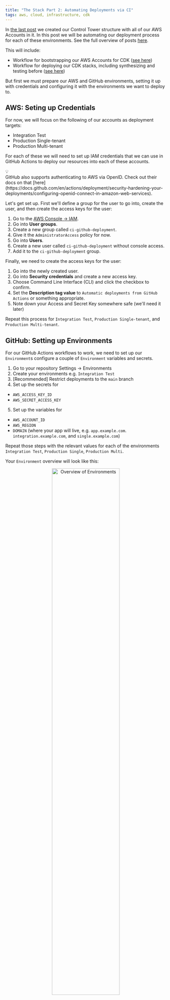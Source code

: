 ```yaml
---
title: "The Stack Part 2: Automating Deployments via CI"
tags: aws, cloud, infrastructure, cdk
---
```


In [the last post](/posts/2023-10-07-the-stack-part-1.html) we created our Control Tower structure with all of our AWS Accounts in it. In this post we will be automating our deployment process for each of these environments. See the full overview of posts [here](/posts/2023-01-29-the-stack.html#what-will-we-be-covering).

This will include:

- Workflow for bootstrapping our AWS Accounts for CDK ([see here](https://github.com/codetalkio/the-stack/blob/part-2-automatic-deployments/.github/workflows/cd-bootstrap.yml))
- Workflow for deploying our CDK stacks, including synthesizing and testing before ([see here](https://github.com/codetalkio/the-stack/blob/part-2-automatic-deployments/.github/workflows/cd-deploy.yml))

But first we must prepare our AWS and GitHub environments, setting it up with credentials and configuring it with the environments we want to deploy to.

<div></div><!--more-->

## AWS: Seting up Credentials

For now, we will focus on the following of our accounts as deployment targets:
- Integration Test
- Production Single-tenant
- Production Multi-tenant

For each of these we will need to set up IAM credentials that we can use in GitHub Actions to deploy our resources into each of these accounts.

<div class="callout">
  <div class="callout-bulb">💡</div>
  GitHub also supports authenticating to AWS via OpenID. Check out their docs on that [here](https://docs.github.com/en/actions/deployment/security-hardening-your-deployments/configuring-openid-connect-in-amazon-web-services).
</div>

Let's get set up. First we'll define a group for the user to go into, create the user, and then create the access keys for the user:

1. Go to the [AWS Console -> IAM](https://console.aws.amazon.com/iam/).
2. Go into **User groups**.
3. Create a new group called `ci-github-deployment`.
4. Give it the `AdministratorAccess` policy for now.
5. Go into **Users**.
6. Create a new user called `ci-github-deployment` without console access.
7. Add it to the `ci-github-deployment` group.

Finally, we need to create the access keys for the user:

1. Go into the newly created user.
2. Go into **Security credentials** and create a new access key.
3. Choose Command Line Interface (CLI) and click the checkbox to confirm.
4. Set the **Description tag value** to `Automatic deployments from GitHub Actions` or something appropriate.
5. Note down your Access and Secret Key somewhere safe (we'll need it later)

Repeat this process for `Integration Test`, `Production Single-tenant`, and `Production Multi-tenant`.


## GitHub: Setting up Environments
For our GitHub Actions workflows to work, we need to set up our `Environment`s configure a couple of `Environment` variables and secrets.

1. Go to your repository Settings -> Environments
2. Create your environments e.g. `Integration Test`
3. [Recommended] Restrict deployments to the `main` branch
4. Set up the secrets for
  - `AWS_ACCESS_KEY_ID`
  - `AWS_SECRET_ACCESS_KEY`
5. Set up the variables for
  -  `AWS_ACCOUNT_ID`
  -  `AWS_REGION`
  -  `DOMAIN` (where your app will live, e.g. `app.example.com`. `integration.example.com`, and `single.example.com`)

Repeat those steps with the relevant values for each of the environments `Integration Test`, `Production Single`, `Production Multi`.

Your `Environment` overview will look like this:

<div style="text-align:center;">
<a href="/resources/images/the-stack-part-2-environment-overview.png" target="_blank" rel="noopener noreferrer"><img src="/resources/images/the-stack-part-2-environment-overview.thumbnail.png" loading="lazy" alt="Overview of Environments" title="Overview of Environments" width="65%" /></a>
</div>

And each environment will roughly look like this:

<div style="text-align:center;">
<a href="/resources/images/the-stack-part-2-environment-configuration.png" target="_blank" rel="noopener noreferrer"><img src="/resources/images/the-stack-part-2-environment-configuration.thumbnail.png" loading="lazy" alt="Configuration, secrets, and variables of an environment" title="Configuration, secrets, and variables of an environment" width="65%" /></a>
</div>

## CDK: Infrastructure as Code
[CDK](https://github.com/aws/aws-cdk) is our tool of choice for Infrastructure as Code. We'll start from the default template and adjust it to use [Bun](https://bun.sh/) which simplifies the process of running CDK commands while using TypeScript.

Instead of setting this up from scratch, start from the template for this step in the [GitHub repository](https://github.com/codetalkio/the-stack/tree/part-2-automatic-deployments). We'll go through what this contains in the next two sections.

### Explanation: CDK Stack

We structure our CDK stack as follows:
- `deployment/`: The root folder for all things CDK
  - `bin/`: The entry point for all our stacks
    - `deployment.ts`: Our "executable" that CDK run run (defined in `cdk.json`)
    - `helpers.ts`: Helper functions to make our CDK code more readable and safe to run
  - `lib/`: The actual logic of our CDK stacks
    - `base/`: Our base layer containing all the resources that are shared across all stacks
      - `stack.ts`: Gathers all of our base stacks into one stack
      - `domain.ts`: Sets up our Hosted Zone and ACM certificates

This might seem like overkill right now, but will benefit us quite quickly as we start adding more stacks to our project.

In `deployment.ts` you'll see the root of our CDK stack:

```typescript
// ...imports
const app = new cdk.App();

/**
 * Define our base stack that provisions the infrastructure for our application, such
 * as domain names, certificates, and other resources that are shared across all.
 */
const baseStackName = "Base";
if (matchesStack(app, baseStackName)) {
  new BaseStack(app, baseStackName, {
    env: {
      account: process.env.CDK_DEFAULT_ACCOUNT || process.env.AWS_ACCOUNT_ID,
      region: process.env.CDK_DEFAULT_REGION || process.env.AWS_REGION,
    },
    domain: validateEnv("DOMAIN", baseStackName),
  });
}
```

We've set up some conveniences to easily run a single stack, via `matchesStack`, and to validate our environment variables, via `validateEnv`.

Our `BaseStack` is then defined in `lib/base/stack.ts`, and more or less just pieces together the types and the sub-stacks in the `base/` directory:

```typescript
// ...imports
interface StackProps extends cdk.StackProps, domain.StackProps {}

export class Stack extends cdk.Stack {
  constructor(scope: Construct, id: string, props: StackProps) {
    super(scope, id, props);

    // Set up our domain stack.
    new domain.Stack(this, "Domain", props);
  }
}
```

And finally, to the meat of things, our `lib/base/domain.ts` is currently where the magic happens:

```typescript
// ...imports
export interface StackProps extends cdk.StackProps {
  /**
   * The domain name the application is hosted under.
   */
  readonly domain: string;
}

/**
 * Set up a Hosted Zone to manage our domain names.
 *
 * https://docs.aws.amazon.com/cdk/api/v2/docs/aws-cdk-lib.aws_route53.HostedZone.html
 */
export class Stack extends cdk.Stack {
  constructor(scope: Construct, id: string, props: StackProps) {
    super(scope, id, props);

    // Set up the hosted zone.
    const hostedZone = new route53.HostedZone(this, "HostedZone", {
      zoneName: props.domain,
    });

    // Set up an ACM certificate for the domain, and validate it using DNS.
    new acm.Certificate(this, "Certificate", {
      domainName: props.domain,
      validation: acm.CertificateValidation.fromDns(hostedZone),
    });
  }
}
```

This sets up a Hosted Zone and an ACM certificate for our domain, and configures it to validate the Certificate via DNS validation.

### Explanation: Automated Deployments via GitHub Actions

We have two workflows to deploy things, they share much of the same logic, so let's focus on the commonalities first.

Both of them do a few things:
- Sets up a trigger on `workflow_dispatch` so that we can manually trigger the workflow.
- Set up a matrix of environments to deploy to.
- Configures and `environment` and a `concurrency` group. The `concurrency` group is important, since we don't want to deploy to the same environment at the same time.
- Installs `bun` and our dependencies.

All of this looks like this, taken from the `cd-bootstrap` workflow:

```yaml
name: "Deployment: Bootstrap"

on:
  workflow_dispatch:

defaults:
  run:
    shell: bash # Set the default shell to bash.

jobs:
  bootstrap:
    name: bootstrap
    runs-on: ubuntu-latest
    strategy:
      fail-fast: false
      matrix:
        # Add new environments to this list to run bootstrap on them when manually triggered.
        environment:
          - "Integration Test"
          - "Production Single-tenant"
          - "Production Multi-tenant"
    environment: ${{ matrix.environment }}
    # Limit to only one concurrent deployment per environment.
    concurrency:
      group: ${{ matrix.environment }}
      cancel-in-progress: false
    steps:
      - uses: actions/checkout@v3
      - uses: oven-sh/setup-bun@v1

      - name: Install dependencies
        working-directory: ./deployment
        run: bun install
```

We now diverge (beyond the naming in the above example) for each workflow. The bootstrap flow is quite simple, it just runs `bun run cdk bootstrap` for each environment:

```yaml
      - name: Bootstrap account
        working-directory: ./deployment
        env:
          AWS_REGION: ${{ vars.AWS_REGION }}
          AWS_DEFAULT_REGION: ${{ vars.AWS_REGION }}
          AWS_ACCESS_KEY_ID: ${{ secrets.AWS_ACCESS_KEY_ID }}
          AWS_SECRET_ACCESS_KEY: ${{ secrets.AWS_SECRET_ACCESS_KEY }}
        run: bun run cdk bootstrap
```

Our deployment workflow does a bit more, we also synthesize our stacks and run any tests we have:

```yaml
      - name: Synthesize the whole stack
        working-directory: ./deployment
        env:
          DOMAIN: ${{ vars.DOMAIN }}
          AWS_REGION: ${{ vars.AWS_REGION }}
          AWS_DEFAULT_REGION: ${{ vars.AWS_REGION }}
          AWS_ACCESS_KEY_ID: ${{ secrets.AWS_ACCESS_KEY_ID }}
          AWS_SECRET_ACCESS_KEY: ${{ secrets.AWS_SECRET_ACCESS_KEY }}
        run: bun run cdk synth --all

      - name: Run tests
        working-directory: ./deployment
        env:
          DOMAIN: ${{ vars.DOMAIN }}
          AWS_REGION: ${{ vars.AWS_REGION }}
          AWS_DEFAULT_REGION: ${{ vars.AWS_REGION }}
        run: bun test

      - name: Deploy to ${{ matrix.environment }}
        working-directory: ./deployment
        env:
          DOMAIN: ${{ vars.DOMAIN }}
          AWS_REGION: ${{ vars.AWS_REGION }}
          AWS_DEFAULT_REGION: ${{ vars.AWS_REGION }}
          AWS_ACCESS_KEY_ID: ${{ secrets.AWS_ACCESS_KEY_ID }}
          AWS_SECRET_ACCESS_KEY: ${{ secrets.AWS_SECRET_ACCESS_KEY }}
        run: bun run cdk deploy --all --require-approval never
```

The synth and test steps ensure we have a minimum of sanity checking in place.

### Trigger the Workflows

Push your project to GitHub. You now have access to the workflows and can trigger them manually.

- Trigger the `Deployment: Bootstrap` workflow first, to set up CDK on all accounts.

Next up, before we initiate the deployment it's recommended to be logged into your Domain Registrar that controls the DNS of your domain, so that you can quickly update your name servers to point to the Hosted Zone that we will be creating. This is necessary to DNS validate our ACM certificates.

Our process will go:

1. Open the DNS settings of your domain registrar
2. Trigger the `Deployment: Deploy to AWS` workflow to start the deployments
3. Log into the target AWS Account and go to the [AWS Console -> Route 53](https://console.aws.amazon.com/route53/) and select **Hosted Zones**
4. Wait for the Hosted Zone to be created, refresh the list, go into the Hosted Zone and copy the name servers, which will look something like this:
    ```
    ns-1234.awsdns-99.co.uk.
    ns-332.awsdns-21.net.
    ns-6821.awsdns-01.org.
    ns-412.awsdns-01.com.
    ```
5. Update the name servers in your domain registrar to point your chosen domain to the Name Servers
6. Repeat step 3., 4., and 5. for each environment

This can easily take 5-15 minutes to complete the first time, depending on how quick you are at setting up your Name Servers.

You can go and see the generated CloudFormation stacks in the [AWS Console -> CloudFormation](https://console.aws.amazon.com/cloudformation/) which will look something like this:

<div style="text-align:center;">
<a href="/resources/images/the-stack-part-2-cloudformation.png" target="_blank" rel="noopener noreferrer"><img src="/resources/images/the-stack-part-2-cloudformation.thumbnail.png" loading="lazy" alt="Cloudformation stacks" title="Cloudformation stacks" width="85%" /></a>
</div>

We've now set up the foundation for all of our future deployments of applications and services 🥳

### Manual alternative: Setting up CDK & Bootstrapping our Accounts

Once you've cloned the [GitHub repository](https://github.com/codetalkio/the-stack/tree/part-2-automatic-deployments) (or made your own version of it), set up bun:

```bash
$ curl -fsSL https://bun.sh/install | bash
```

Then we can install all of our dependencies for our CDK stack:

```bash
$ cd deployment
$ bun install
```

We’ll be setting up CDK on each of our accounts, so that we can start using it for deployments.

Assuming that you have already switched your CLI environment to point to the AWS account that you want to bootstrap:

```bash
# Assuming we are still in the deployment folder
$ bun run cdk bootstrap
```

This is essentially what the [cd-bootstrap](/.github/workflows/cd-bootstrap.yml) workflow does for you, across all the environments you've specified (you can adjust the list in the build matrix).

### Manual alternative: Deployments

Now that we have bootstrapped our accounts, we can deploy our CDK stacks.

Similar to using the Workflow: Before we initiate the deployment, it's recommended to be logged into your Domain Registrar that controls the DNS of your domain, so that you can quickly update your name servers to point to the Hosted Zone that we will be creating. This is necessary to DNS validate our ACM certificates.

Our process will go:

1. Open the DNS settings of your domain registrar
2. Log into the target AWS Account and go to Route 53 -> Hosted Zones
3. Start the deployment
4. Wait for the Hosted Zone to be created, refresh the list, go into the Hosted Zone and copy the name servers
5. Update the name servers in your domain registrar to point your chosen domain to the Name Servers

Assuming you are ready for step 3., we can start the deployment. We'll assume that you are still in the deployment folder and that you have switched your CLI environment to point to the AWS account that you want to deploy to:

```bash
$ DOMAIN="app.example.com" bun run cdk deploy 'Base'
```

The `DOMAIN` environment variable is required here, since we need to know what domain we should use for the Hosted Zone.


## Next Steps

Next up is to add our first Frontend! Follow along in Part 3 of the series (will be posted soon).
